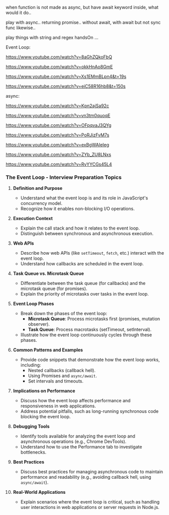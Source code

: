 

when function is not made as async, but have await keyword inside, what would it do.. 

play with async.. returning promise.. without await, with await but not sync func likewise.. 


play things with string and regex handsOn ...




Event Loop:

https://www.youtube.com/watch?v=8aGhZQkoFbQ

https://www.youtube.com/watch?v=okkHnAo8GmE

https://www.youtube.com/watch?v=Xs1EMmBLpn4&t=19s

https://www.youtube.com/watch?v=eiC58R16hb8&t=150s


async:

https://www.youtube.com/watch?v=Kpn2ajSa92c

https://www.youtube.com/watch?v=vn3tm0quoqE

https://www.youtube.com/watch?v=OFpqvaJ3QYg


https://www.youtube.com/watch?v=PoRJizFvM7s

https://www.youtube.com/watch?v=exBgWAIeIeg

https://www.youtube.com/watch?v=ZYb_ZU8LNxs


https://www.youtube.com/watch?v=RvYYCGs45L4





### The Event Loop - Interview Preparation Topics

1. **Definition and Purpose**
   - Understand what the event loop is and its role in JavaScript's concurrency model.
   - Recognize how it enables non-blocking I/O operations.

2. **Execution Context**
   - Explain the call stack and how it relates to the event loop.
   - Distinguish between synchronous and asynchronous execution.

3. **Web APIs**
   - Describe how web APIs (like `setTimeout`, `fetch`, etc.) interact with the event loop.
   - Understand how callbacks are scheduled in the event loop.

4. **Task Queue vs. Microtask Queue**
   - Differentiate between the task queue (for callbacks) and the microtask queue (for promises).
   - Explain the priority of microtasks over tasks in the event loop.

5. **Event Loop Phases**
   - Break down the phases of the event loop: 
     - **Microtask Queue**: Process microtasks first (promises, mutation observer).
     - **Task Queue**: Process macrotasks (setTimeout, setInterval).
   - Illustrate how the event loop continuously cycles through these phases.

6. **Common Patterns and Examples**
   - Provide code snippets that demonstrate how the event loop works, including:
     - Nested callbacks (callback hell).
     - Using Promises and `async/await`.
     - Set intervals and timeouts.

7. **Implications on Performance**
   - Discuss how the event loop affects performance and responsiveness in web applications.
   - Address potential pitfalls, such as long-running synchronous code blocking the event loop.

8. **Debugging Tools**
   - Identify tools available for analyzing the event loop and asynchronous operations (e.g., Chrome DevTools).
   - Understand how to use the Performance tab to investigate bottlenecks.

9. **Best Practices**
   - Discuss best practices for managing asynchronous code to maintain performance and readability (e.g., avoiding callback hell, using `async/await`).

10. **Real-World Applications**
    - Explain scenarios where the event loop is critical, such as handling user interactions in web applications or server requests in Node.js.



